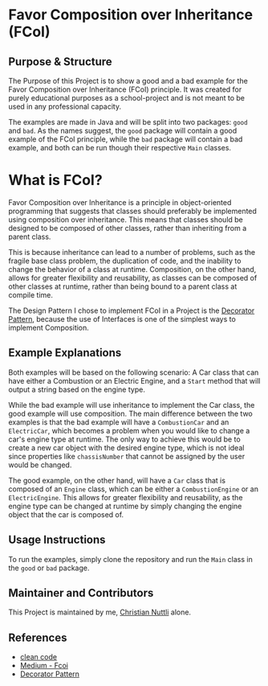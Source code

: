 # Favor Composition over Inheritance (FCoI)
## Purpose & Structure

The Purpose of this Project is to show a good and a bad example for the Favor Composition over Inheritance (FCoI)
principle. It was created for purely educational purposes as a school-project and is not meant to be used in any professional
capacity.

The examples are made in Java and will be split into two packages: `good` and `bad`.
As the names suggest, the `good` package will contain a good example of the FCoI principle,
while the `bad` package will contain a bad example, and both can be run though their respective `Main` classes.

# What is FCoI?

Favor Composition over Inheritance is a principle in object-oriented programming that suggests that classes should 
preferably be implemented using composition over inheritance. This means that classes should be designed to be composed of other classes, rather
than inheriting from a parent class.

This is because inheritance can lead to a number of problems, such as the fragile base class problem, the duplication of
code, and the inability to change the behavior of a class at runtime.
Composition, on the other hand, allows for greater flexibility and reusability, as classes can be composed of other
classes at runtime, rather than being bound to a parent class at compile time.

The Design Pattern I chose to implement FCoI in a Project is the [Decorator Pattern](https://refactoring.guru/design-patterns/decorator),
because the use of Interfaces is one of the simplest ways to implement Composition.

## Example Explanations

Both examples will be based on the following scenario:
A Car class that can have either a Combustion or an Electric Engine, and a `Start` method
that will output a string based on the engine type.

While the bad example will use inheritance to implement the Car class, the good example will use composition.
The main difference between the two examples is that the bad example will have a `CombustionCar` and an `ElectricCar`,
which becomes a problem when you would like to change a car's engine type at runtime. The only way to achieve this
would be to create a new car object with the desired engine type, which is not ideal since properties like `chassisNumber`
that cannot be assigned by the user would be changed.

The good example, on the other hand, will have a `Car` class that is composed of an `Engine` class, which can be either
a `CombustionEngine` or an `ElectricEngine`. This allows for greater flexibility and reusability, as the engine type can
be changed at runtime by simply changing the engine object that the car is composed of.

## Usage Instructions

To run the examples, simply clone the repository and run the `Main` class in the `good` or `bad` package.

## Maintainer and Contributors

This Project is maintained by me, [Christian Nuttli](https://github.com/ChrisNuttli) alone.

## References
- [clean code](https://clean-code-developer.de/die-grade/roter-grad/#elementor-toc__heading-anchor-7)
- [Medium - Fcoi](https://sheldonrcohen.medium.com/favoring-composition-over-inheritance-ff2ece6b7b4e)
- [Decorator Pattern](https://refactoring.guru/design-patterns/decorator)
